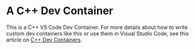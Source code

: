 # A C++ Dev Container

This is a C++ VS Code Dev Container. For more details about how to write custom dev containers like this or use them in Visual Studio Code, see this article on [C++ Dev Containers](https://codesolid.com/cpp-dev-containers/).
